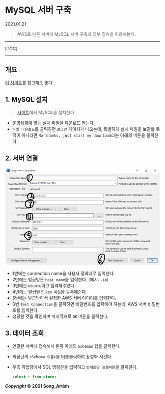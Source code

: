 # MySQL 서버 구축

2021.01.21

> AWS로 만든 서버에 MySQL 서버 구축과 외부 접속을 허용해본다.

---

[TOC]

---



## 개요

[이 사이트](https://luji.tistory.com/7)를 참고해도 좋다.



## 1. MySQL 설치

> [사이트](https://dev.mysql.com/downloads/installer/)에서 MySQL을 설치한다.

- 운영체재에 맞는 설치 파일을 다운로드 받는다.
- `파일 다운로드`를 클릭하면 `로그인` 페이지가 나오는데, 특별하게 설치 파일을 보관할 목적이 아니라면 `No thanks, just start my download`라는 아래의 버튼을 클릭한다.



## 2. 서버 연결

![mysql_new_connection](img/mysql_new_connection.jpg)

- 1번에는 connection name을 사용자 정의대로 입력한다.
- 2번에는 발급받은 `host name`을 입력한다. (예시. `.io`)
- 3번에는 `ubuntu`라고 입력해주었다.
- 4번에는 발급받은 `key 파일`을 등록해준다.
- 5번에는 발급받아서 설정한 AWS 서버 아이디를 입력한다.
- 6번 `Test Connection`을 클릭하면 비밀번호를 입력해야 하는데, AWS 서버 비밀번호를 입력한다.
- 성공한 것을 확인하며 마지막으로 `OK` 버튼을 클릭한다.



## 3. 데이터 조회

- 연결한 서버에 접속해서 왼쪽 아래의 `Schemas` 탭을 클릭한다.

- 최상단의 `<Schema 이름>`을 더블클릭하여 활성화 시킨다.

- 우측 작업창에서 SQL 명령문을 입력하고 `번개모양 실행버튼`을 클릭한다.

  ```sql
  select * from store;
  ```



***Copyright* © 2021 Song_Artish**
